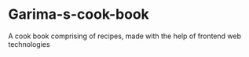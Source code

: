# Garima-s-cook-book
A cook book comprising of recipes, made with the help of frontend web technologies
